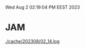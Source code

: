 Wed Aug  2 02:19:04 PM EEST 2023
# JAM
<a href='./cache/202308/02_14.log'>./cache/202308/02_14.log</a>
